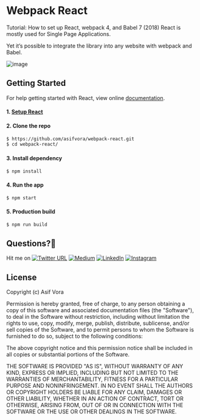 # Webpack React
Tutorial: How to set up React, webpack 4, and Babel 7 (2018)
React is mostly used for Single Page Applications.

Yet it’s possible to integrate the library into any website with webpack and Babel.

![image](https://github.com/asifvora/webpack-react/master/webpack4-react-babel.png)

## Getting Started

For help getting started with React, view online
[documentation](https://reactjs.org/).

#### 1. [Setup React](https://reactjs.org/docs/try-react.html)

#### 2. Clone the repo

```sh
$ https://github.com/asifvora/webpack-react.git
$ cd webpack-react/
```

#### 3. Install dependency

```sh
$ npm install
```

#### 4. Run the app

```sh
$ npm start
```
#### 5. Production build

```sh
$ npm run build
```

## Questions?🤔 
  

Hit me on [![Twitter URL](https://img.shields.io/twitter/url/http/shields.io.svg?style=social)](https://twitter.com/007_dark_shadow)
[![Medium](https://img.shields.io/badge/Medium-asifvora-brightgreen.svg)](https://medium.com/@asifvora)
[![LinkedIn](https://img.shields.io/badge/LinkedIn-asifvora-blue.svg)](https://www.linkedin.com/in/asif-vora/) 
[![Instagram](https://img.shields.io/badge/Instagram-Asif%20Vora-green.svg)](https://www.instagram.com/007_dark_shadow/) 


## License

Copyright (c) Asif Vora

Permission is hereby granted, free of charge, to any person obtaining a copy
of this software and associated documentation files (the "Software"), to deal
in the Software without restriction, including without limitation the rights
to use, copy, modify, merge, publish, distribute, sublicense, and/or sell
copies of the Software, and to permit persons to whom the Software is
furnished to do so, subject to the following conditions:

The above copyright notice and this permission notice shall be included in all
copies or substantial portions of the Software.

THE SOFTWARE IS PROVIDED "AS IS", WITHOUT WARRANTY OF ANY KIND, EXPRESS OR
IMPLIED, INCLUDING BUT NOT LIMITED TO THE WARRANTIES OF MERCHANTABILITY,
FITNESS FOR A PARTICULAR PURPOSE AND NONINFRINGEMENT. IN NO EVENT SHALL THE
AUTHORS OR COPYRIGHT HOLDERS BE LIABLE FOR ANY CLAIM, DAMAGES OR OTHER
LIABILITY, WHETHER IN AN ACTION OF CONTRACT, TORT OR OTHERWISE, ARISING FROM,
OUT OF OR IN CONNECTION WITH THE SOFTWARE OR THE USE OR OTHER DEALINGS IN THE
SOFTWARE.
